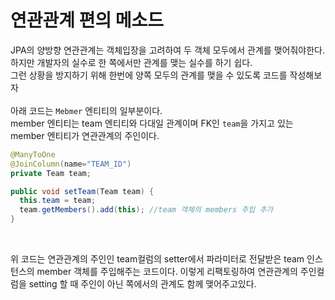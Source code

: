 # 연관관계 편의 메소드
JPA의 양방향 연관관계는 객체입장을 고려하여 두 객체 모두에서 관계를 맺어줘야한다.<br>
하지만 개발자의 실수로 한 쪽에서만 관계를 맺는 실수를 하기 쉽다.<br>
그런 상황을 방지하기 위해 한번에 양쪽 모두의 관계를 맺을 수 있도록 코드를 작성해보자<br>
<br>
아래 코드는 `Mebmer` 엔티티의 일부분이다.<br>
member 엔티티는 team 엔티티와 다대일 관계이며 FK인 `team`을 가지고 있는 member 엔티티가 연관관계의 주인이다.
<br>

```java
@ManyToOne
@JoinColumn(name="TEAM_ID")
private Team team;

public void setTeam(Team team) {
  this.team = team;
  team.getMembers().add(this); //team 객체의 members 주입 추가
}
```

<br>

위 코드는 연관관계의 주인인 team컬럼의 setter에서 파라미터로 전달받은 team 인스턴스의 member 객체를 주입해주는 코드이다.
이렇게 리팩토링하여 연관관계의 주인컬럼을 setting 할 때 주인이 아닌 쪽에서의 관계도 함께 맺어주고있다.
